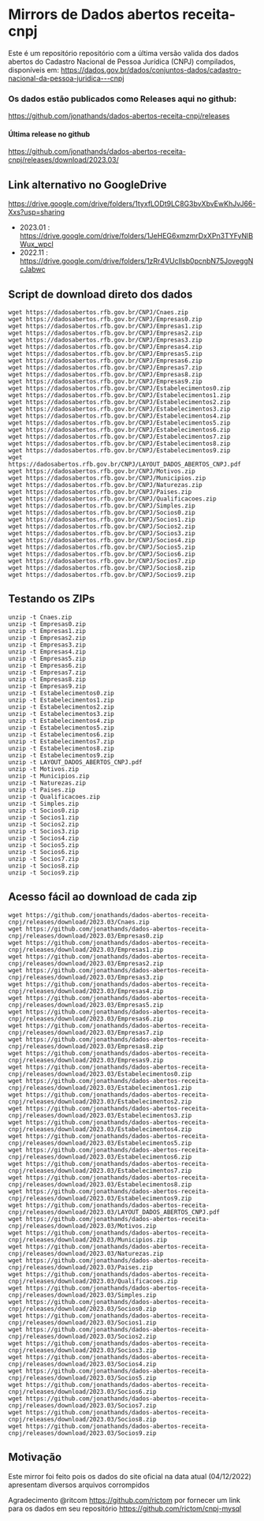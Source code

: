 # Mirrors de Dados abertos receita-cnpj

Este é um repositório repositório com a última versão valida dos dados abertos do Cadastro Nacional de Pessoa Jurídica (CNPJ) compilados, disponíveis em:
https://dados.gov.br/dados/conjuntos-dados/cadastro-nacional-da-pessoa-juridica---cnpj

### Os dados estão publicados como Releases aqui no github: 

https://github.com/jonathands/dados-abertos-receita-cnpj/releases

#### Última release no github
https://github.com/jonathands/dados-abertos-receita-cnpj/releases/download/2023.03/

## Link alternativo no GoogleDrive
https://drive.google.com/drive/folders/1tyxfLODt9LC8G3bvXbvEwKhJvJ66-Xxs?usp=sharing
* 2023.01 : https://drive.google.com/drive/folders/1JeHEG6xmzmrDxXPn3TYFyNlBWux_wpcl
* 2022.11 : https://drive.google.com/drive/folders/1zRr4VUcIlsb0pcnbN75JoveggNcJabwc


## Script de download direto dos dados

    wget https://dadosabertos.rfb.gov.br/CNPJ/Cnaes.zip
    wget https://dadosabertos.rfb.gov.br/CNPJ/Empresas0.zip
    wget https://dadosabertos.rfb.gov.br/CNPJ/Empresas1.zip
    wget https://dadosabertos.rfb.gov.br/CNPJ/Empresas2.zip
    wget https://dadosabertos.rfb.gov.br/CNPJ/Empresas3.zip
    wget https://dadosabertos.rfb.gov.br/CNPJ/Empresas4.zip
    wget https://dadosabertos.rfb.gov.br/CNPJ/Empresas5.zip
    wget https://dadosabertos.rfb.gov.br/CNPJ/Empresas6.zip
    wget https://dadosabertos.rfb.gov.br/CNPJ/Empresas7.zip
    wget https://dadosabertos.rfb.gov.br/CNPJ/Empresas8.zip
    wget https://dadosabertos.rfb.gov.br/CNPJ/Empresas9.zip
    wget https://dadosabertos.rfb.gov.br/CNPJ/Estabelecimentos0.zip
    wget https://dadosabertos.rfb.gov.br/CNPJ/Estabelecimentos1.zip
    wget https://dadosabertos.rfb.gov.br/CNPJ/Estabelecimentos2.zip
    wget https://dadosabertos.rfb.gov.br/CNPJ/Estabelecimentos3.zip
    wget https://dadosabertos.rfb.gov.br/CNPJ/Estabelecimentos4.zip
    wget https://dadosabertos.rfb.gov.br/CNPJ/Estabelecimentos5.zip
    wget https://dadosabertos.rfb.gov.br/CNPJ/Estabelecimentos6.zip
    wget https://dadosabertos.rfb.gov.br/CNPJ/Estabelecimentos7.zip
    wget https://dadosabertos.rfb.gov.br/CNPJ/Estabelecimentos8.zip
    wget https://dadosabertos.rfb.gov.br/CNPJ/Estabelecimentos9.zip
    wget https://dadosabertos.rfb.gov.br/CNPJ/LAYOUT_DADOS_ABERTOS_CNPJ.pdf
    wget https://dadosabertos.rfb.gov.br/CNPJ/Motivos.zip
    wget https://dadosabertos.rfb.gov.br/CNPJ/Municipios.zip
    wget https://dadosabertos.rfb.gov.br/CNPJ/Naturezas.zip
    wget https://dadosabertos.rfb.gov.br/CNPJ/Paises.zip
    wget https://dadosabertos.rfb.gov.br/CNPJ/Qualificacoes.zip
    wget https://dadosabertos.rfb.gov.br/CNPJ/Simples.zip
    wget https://dadosabertos.rfb.gov.br/CNPJ/Socios0.zip
    wget https://dadosabertos.rfb.gov.br/CNPJ/Socios1.zip
    wget https://dadosabertos.rfb.gov.br/CNPJ/Socios2.zip
    wget https://dadosabertos.rfb.gov.br/CNPJ/Socios3.zip
    wget https://dadosabertos.rfb.gov.br/CNPJ/Socios4.zip
    wget https://dadosabertos.rfb.gov.br/CNPJ/Socios5.zip
    wget https://dadosabertos.rfb.gov.br/CNPJ/Socios6.zip
    wget https://dadosabertos.rfb.gov.br/CNPJ/Socios7.zip
    wget https://dadosabertos.rfb.gov.br/CNPJ/Socios8.zip
    wget https://dadosabertos.rfb.gov.br/CNPJ/Socios9.zip
    
## Testando os ZIPs

    unzip -t Cnaes.zip
    unzip -t Empresas0.zip
    unzip -t Empresas1.zip
    unzip -t Empresas2.zip
    unzip -t Empresas3.zip
    unzip -t Empresas4.zip
    unzip -t Empresas5.zip
    unzip -t Empresas6.zip
    unzip -t Empresas7.zip
    unzip -t Empresas8.zip
    unzip -t Empresas9.zip
    unzip -t Estabelecimentos0.zip
    unzip -t Estabelecimentos1.zip
    unzip -t Estabelecimentos2.zip
    unzip -t Estabelecimentos3.zip
    unzip -t Estabelecimentos4.zip
    unzip -t Estabelecimentos5.zip
    unzip -t Estabelecimentos6.zip
    unzip -t Estabelecimentos7.zip
    unzip -t Estabelecimentos8.zip
    unzip -t Estabelecimentos9.zip
    unzip -t LAYOUT_DADOS_ABERTOS_CNPJ.pdf
    unzip -t Motivos.zip
    unzip -t Municipios.zip
    unzip -t Naturezas.zip
    unzip -t Paises.zip
    unzip -t Qualificacoes.zip
    unzip -t Simples.zip
    unzip -t Socios0.zip
    unzip -t Socios1.zip
    unzip -t Socios2.zip
    unzip -t Socios3.zip
    unzip -t Socios4.zip
    unzip -t Socios5.zip
    unzip -t Socios6.zip
    unzip -t Socios7.zip
    unzip -t Socios8.zip
    unzip -t Socios9.zip

## Acesso fácil ao download de cada zip

    wget https://github.com/jonathands/dados-abertos-receita-cnpj/releases/download/2023.03/Cnaes.zip
    wget https://github.com/jonathands/dados-abertos-receita-cnpj/releases/download/2023.03/Empresas0.zip
    wget https://github.com/jonathands/dados-abertos-receita-cnpj/releases/download/2023.03/Empresas1.zip
    wget https://github.com/jonathands/dados-abertos-receita-cnpj/releases/download/2023.03/Empresas2.zip
    wget https://github.com/jonathands/dados-abertos-receita-cnpj/releases/download/2023.03/Empresas3.zip
    wget https://github.com/jonathands/dados-abertos-receita-cnpj/releases/download/2023.03/Empresas4.zip
    wget https://github.com/jonathands/dados-abertos-receita-cnpj/releases/download/2023.03/Empresas5.zip
    wget https://github.com/jonathands/dados-abertos-receita-cnpj/releases/download/2023.03/Empresas6.zip
    wget https://github.com/jonathands/dados-abertos-receita-cnpj/releases/download/2023.03/Empresas7.zip
    wget https://github.com/jonathands/dados-abertos-receita-cnpj/releases/download/2023.03/Empresas8.zip
    wget https://github.com/jonathands/dados-abertos-receita-cnpj/releases/download/2023.03/Empresas9.zip
    wget https://github.com/jonathands/dados-abertos-receita-cnpj/releases/download/2023.03/Estabelecimentos0.zip
    wget https://github.com/jonathands/dados-abertos-receita-cnpj/releases/download/2023.03/Estabelecimentos1.zip
    wget https://github.com/jonathands/dados-abertos-receita-cnpj/releases/download/2023.03/Estabelecimentos2.zip
    wget https://github.com/jonathands/dados-abertos-receita-cnpj/releases/download/2023.03/Estabelecimentos3.zip
    wget https://github.com/jonathands/dados-abertos-receita-cnpj/releases/download/2023.03/Estabelecimentos4.zip
    wget https://github.com/jonathands/dados-abertos-receita-cnpj/releases/download/2023.03/Estabelecimentos5.zip
    wget https://github.com/jonathands/dados-abertos-receita-cnpj/releases/download/2023.03/Estabelecimentos6.zip
    wget https://github.com/jonathands/dados-abertos-receita-cnpj/releases/download/2023.03/Estabelecimentos7.zip
    wget https://github.com/jonathands/dados-abertos-receita-cnpj/releases/download/2023.03/Estabelecimentos8.zip
    wget https://github.com/jonathands/dados-abertos-receita-cnpj/releases/download/2023.03/Estabelecimentos9.zip
    wget https://github.com/jonathands/dados-abertos-receita-cnpj/releases/download/2023.03/LAYOUT_DADOS_ABERTOS_CNPJ.pdf
    wget https://github.com/jonathands/dados-abertos-receita-cnpj/releases/download/2023.03/Motivos.zip
    wget https://github.com/jonathands/dados-abertos-receita-cnpj/releases/download/2023.03/Municipios.zip
    wget https://github.com/jonathands/dados-abertos-receita-cnpj/releases/download/2023.03/Naturezas.zip
    wget https://github.com/jonathands/dados-abertos-receita-cnpj/releases/download/2023.03/Paises.zip
    wget https://github.com/jonathands/dados-abertos-receita-cnpj/releases/download/2023.03/Qualificacoes.zip
    wget https://github.com/jonathands/dados-abertos-receita-cnpj/releases/download/2023.03/Simples.zip
    wget https://github.com/jonathands/dados-abertos-receita-cnpj/releases/download/2023.03/Socios0.zip
    wget https://github.com/jonathands/dados-abertos-receita-cnpj/releases/download/2023.03/Socios1.zip
    wget https://github.com/jonathands/dados-abertos-receita-cnpj/releases/download/2023.03/Socios2.zip
    wget https://github.com/jonathands/dados-abertos-receita-cnpj/releases/download/2023.03/Socios3.zip
    wget https://github.com/jonathands/dados-abertos-receita-cnpj/releases/download/2023.03/Socios4.zip
    wget https://github.com/jonathands/dados-abertos-receita-cnpj/releases/download/2023.03/Socios5.zip
    wget https://github.com/jonathands/dados-abertos-receita-cnpj/releases/download/2023.03/Socios6.zip
    wget https://github.com/jonathands/dados-abertos-receita-cnpj/releases/download/2023.03/Socios7.zip
    wget https://github.com/jonathands/dados-abertos-receita-cnpj/releases/download/2023.03/Socios8.zip
    wget https://github.com/jonathands/dados-abertos-receita-cnpj/releases/download/2023.03/Socios9.zip


## Motivação
Este mirror foi feito pois os dados do site oficial na data atual (04/12/2022) apresentam diversos arquivos corrompidos

Agradecimento @ritcom https://github.com/rictom por fornecer um link para os dados em seu repositório
https://github.com/rictom/cnpj-mysql
